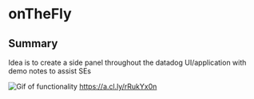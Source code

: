 # onTheFly


## Summary

Idea is to create a side panel throughout the datadog UI/application with demo notes to assist SEs 

![Gif of functionality](https://p-qkfgo2.t2.n0.cdn.getcloudapp.com/items/rRukYx0n/2c655109-d2f1-4851-9922-c3c44be8100b.gif?source=viewer&v=07b88b1d5bc4d996c1844e45711255f3)
https://a.cl.ly/rRukYx0n

